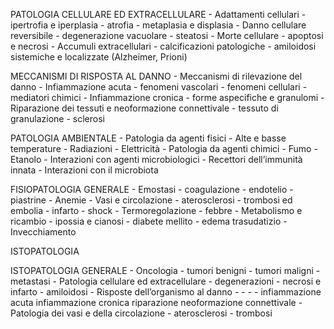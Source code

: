 PATOLOGIA CELLULARE ED EXTRACELLULARE
	- Adattamenti cellulari
		- ipertrofia e iperplasia
		- atrofia
		- metaplasia e displasia
	- Danno cellulare reversibile
		- degenerazione vacuolare
		- steatosi
	- Morte cellulare
		- apoptosi e necrosi
	- Accumuli extracellulari
		- calcificazioni patologiche
		- amiloidosi sistemiche e localizzate (Alzheimer,
Prioni)

MECCANISMI DI RISPOSTA AL DANNO
	- Meccanismi di rilevazione del danno
	- Infiammazione acuta
		- fenomeni vascolari
		- fenomeni cellulari
		- mediatori chimici
	- Infiammazione cronica
		- forme aspecifiche e granulomi
	- Riparazione dei tessuti e neoformazione connettivale
		- tessuto di granulazione
		- sclerosi

PATOLOGIA AMBIENTALE
	- Patologia da agenti fisici
		- Alte e basse temperature
		- Radiazioni
		- Elettricità
	- Patologia da agenti chimici
		- Fumo
		- Etanolo
	- Interazioni con agenti microbiologici
		- Recettori dell’immunità innata
		- Interazioni con il microbiota

FISIOPATOLOGIA GENERALE
	- Emostasi
		- coagulazione
		- endotelio
		- piastrine
	- Anemie
	- Vasi e circolazione
		- aterosclerosi
		- trombosi ed embolia
		- infarto
		- shock
	- Termoregolazione
		- febbre
	- Metabolismo e ricambio
		- ipossia e cianosi
		- diabete mellito
		- edema trasudatizio
	- Invecchiamento

ISTOPATOLOGIA

ISTOPATOLOGIA GENERALE
	- Oncologia
		- tumori benigni
		- tumori maligni
		- metastasi
	- Patologia cellulare
ed extracellulare
		- degenerazioni
		- necrosi e infarto
		- amiloidosi
	- Risposte dell’organismo
al danno
		-
		-
		-
		-
infiammazione acuta
infiammazione cronica
riparazione
neoformazione connettivale
	- Patologia dei vasi e della
circolazione
		- aterosclerosi
		- trombosi
